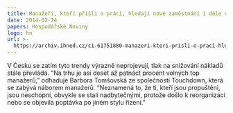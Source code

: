 ```yaml
---
title: Manažeři, kteří přišli o práci, hledají nové zaměstnání i déle než rok
date: 2014-02-24
papers: Hospodářské Noviny
logo: hn
url: >-
  https://archiv.ihned.cz/c1-61751880-manazeri-kteri-prisli-o-praci-hledaji-nove-zamestnani-i-dele-nez-rok
---
```

V Česku se zatím tyto trendy výrazně neprojevují, tlak na snižování nákladů stále převládá. “Na trhu je asi deset až patnáct procent volných top manažerů,” odhaduje Barbora Tomšovská ze společnosti Touchdown, která se zabývá náborem manažerů. “Neznamená to, že ti, kteří jsou propuštěni, jsou neschopní, obvykle se stali nadbytečnými, protože došlo k reorganizaci nebo se objevila poptávka po jiném stylu řízení.”
